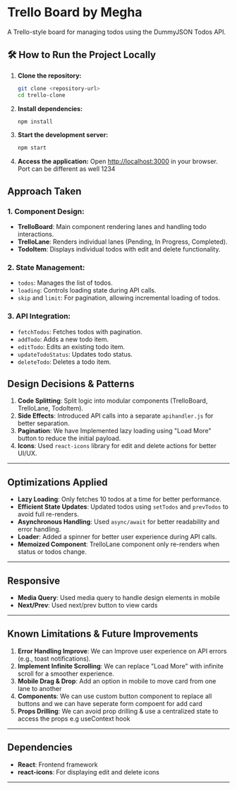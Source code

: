 # Trello Board by Megha

A Trello-style board for managing todos using the DummyJSON Todos API.

## 🛠️ How to Run the Project Locally

1. **Clone the repository:**
   ```bash
   git clone <repository-url>
   cd trello-clone
   ```

2. **Install dependencies:**
   ```bash
   npm install
   ```

3. **Start the development server:**
   ```bash
   npm start
   ```

4. **Access the application:**
   Open [http://localhost:3000](http://localhost:3000) in your browser.
   Port can be different as well 1234

## Approach Taken

### 1. **Component Design:**
   - **TrelloBoard**: Main component rendering lanes and handling todo interactions.
   - **TrelloLane**: Renders individual lanes (Pending, In Progress, Completed).
   - **TodoItem**: Displays individual todos with edit and delete functionality.

### 2. **State Management:**
   - `todos`: Manages the list of todos.
   - `loading`: Controls loading state during API calls.
   - `skip` and `limit`: For pagination, allowing incremental loading of todos.

### 3. **API Integration:**
   - `fetchTodos`: Fetches todos with pagination.
   - `addTodo`: Adds a new todo item.
   - `editTodo`: Edits an existing todo item.
   - `updateTodoStatus`: Updates todo status.
   - `deleteTodo`: Deletes a todo item.

## Design Decisions & Patterns

1. **Code Splitting**: Split logic into modular components (TrelloBoard, TrelloLane, TodoItem).
2. **Side Effects**: Introduced API calls into a separate `apihandler.js` for better separation.
3. **Pagination**: We have Implemented lazy loading using "Load More" button to reduce the initial payload.
4. **Icons**: Used `react-icons` library for edit and delete actions for better UI/UX.

---

## Optimizations Applied

- **Lazy Loading**: Only fetches 10 todos at a time for better performance.
- **Efficient State Updates**: Updated todos using `setTodos` and `prevTodos` to avoid full re-renders.
- **Asynchronous Handling**: Used `async/await` for better readability and error handling.
- **Loader**: Added a spinner for better user experience during API calls.
- **Memoized Component**: TrelloLane component only re-renders when status or todos change.

---

## Responsive 

- **Media Query**: Used media query to handle design elements in mobile
- **Next/Prev**: Used next/prev button to view cards


---

## Known Limitations & Future Improvements

1. **Error Handling Improve**: We can Improve user experience on API errors (e.g., toast notifications).
2. **Implement Infinite Scrolling**: We can replace "Load More" with infinite scroll for a smoother experience.
3. **Mobile Drag & Drop**: Add an option in mobile to move card from one lane to another
4. **Components**: We can use custom button component to replace all buttons and we can have seperate form compoent for add card
5. **Props Drilling**: We can avoid prop drilling & use a centralized state to access the props e.g useContext hook

---

## Dependencies

- **React**: Frontend framework
- **react-icons**: For displaying edit and delete icons

---


